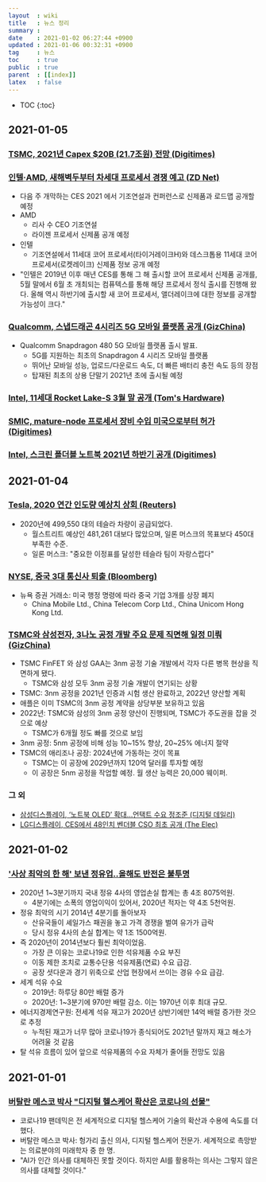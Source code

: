 ```yaml
---
layout  : wiki
title   : 뉴스 정리
summary : 
date    : 2021-01-02 06:27:44 +0900
updated : 2021-01-06 00:32:31 +0900
tag     : 뉴스
toc     : true
public  : true
parent  : [[index]]
latex   : false
---
```

* TOC
{:toc}

## 2021-01-05

### [TSMC, 2021년 Capex $20B (21.7조원) 전망 (Digitimes)]( https://bit.ly/2Lie2yj )

### [인텔·AMD, 새해벽두부터 차세대 프로세서 경쟁 예고 (ZD Net)]( https://bit.ly/2XbudQE )
- 다음 주 개막하는 CES 2021 에서 기조연설과 컨퍼런스로 신제품과 로드맵 공개할 예정
- AMD
    - 리사 수 CEO 기조연설
    - 라이젠 프로세서 신제품 공개 예정
- 인텔
    - 기조연설에서 11세대 코어 프로세서(타이거레이크H)와 데스크톱용 11세대 코어 프로세서(로켓레이크) 신제품 정보 공개 예정
- "인텔은 2019년 이후 매년 CES를 통해 그 해 출시할 코어 프로세서 신제품 공개를, 5월 말에서 6월 초 개최되는 컴퓨텍스를 통해 해당 프로세서 정식 출시를 진행해 왔다. 올해 역시 하반기에 출시할 새 코어 프로세서, 앨더레이크에 대한 정보를 공개할 가능성이 크다."

### [Qualcomm, 스냅드래곤 4시리즈 5G 모바일 플랫폼 공개 (GizChina)]( https://bit.ly/38ZrsaP )
- Qualcomm Snapdragon 480 5G 모바일 플랫폼 출시 발표.
    - 5G를 지원하는 최초의 Snapdragon 4 시리즈 모바일 플랫폼
    - 뛰어난 모바일 성능, 업로드/다운로드 속도, 더 빠른 배터리 충전 속도 등의 장점
    - 탑재된 최초의 상용 단말기 2021년 초에 출시될 예정

### [Intel, 11세대 Rocket Lake-S 3월 말 공개 (Tom's Hardware)]( https://bit.ly/3oewoiv )

### [SMIC, mature-node 프로세서 장비 수입 미국으로부터 허가 (Digitimes)]( https://bit.ly/2LhOKR4 )

### [Intel, 스크린 폴더블 노트북 2021년 하반기 공개 (Digitimes)]( https://bit.ly/2KSlIHW )


## 2021-01-04

### [Tesla, 2020 연간 인도량 예상치 상회 (Reuters)]( https://reut.rs/3rS8xqK )
- 2020년에 499,550 대의 테슬라 차량이 공급되었다.
    - 월스트리트 예상인 481,261 대보다 많았으며, 일론 머스크의 목표보다 450대 부족한 수준.
    - 일론 머스크: "중요한 이정표를 달성한 테슬라 팀이 자랑스럽다"

### [NYSE, 중국 3대 통신사 퇴출 (Bloomberg)]( https://bloom.bg/355u4T7 )
- 뉴욕 증권 거래소: 미국 행정 명령에 따라 중국 기업 3개를 상장 폐지
    - China Mobile Ltd., China Telecom Corp Ltd., China Unicom Hong Kong Ltd.

### [TSMC와 삼성전자, 3나노 공정 개발 주요 문제 직면해 일정 미뤄 (GizChina)]( https://bit.ly/3oobMo5 )
- TSMC FinFET 와 삼성 GAA는 3nm 공정 기술 개발에서 각자 다른 병목 현상을 직면하게 됐다.
    - TSMC와 삼성 모두 3nm 공정 기술 개발이 연기되는 상황
- TSMC: 3nm 공정을 2021년 인증과 시험 생산 완료하고, 2022년 양산할 계획
- 애플은 이미 TSMC의 3nm 공정 계약을 상당부분 보유하고 있음
- 2022년: TSMC와 삼성의 3nm 공정 양산이 진행되며, TSMC가 주도권을 잡을 것으로 예상
    - TSMC가 6개월 정도 빠를 것으로 보임
- 3nm 공정: 5nm 공정에 비해 성능 10~15% 향상, 20~25% 에너지 절약
- TSMC의 애리조나 공장: 2024년에 가동하는 것이 목표
    - TSMC는 이 공장에 2029년까지 120억 달러를 투자할 예정
    - 이 공장은 5nm 공정을 작업할 예정. 월 생산 능력은 20,000 웨이퍼.

### 그 외
- [삼성디스플레이, ‘노트북 OLED’ 확대…언택트 수요 정조준 (디지털 데일리)]( https://bit.ly/3pJSzx9 )
- [LG디스플레이, CES에서 48인치 벤더블 CSO 최초 공개 (The Elec)]( https://bit.ly/3931LGq )

## 2021-01-02

### ['사상 최악의 한 해' 보낸 정유업..올해도 반전은 불투명]( https://news.v.daum.net/v/20210102073201389?x_trkm=t )
- 2020년 1~3분기까지 국내 정유 4사의 영업손실 합계는 총 4조 8075억원.
    - 4분기에는 소폭의 영업이익이 있어서, 2020년 적자는 약 4조 5천억원.
- 정유 최악의 시기 2014년 4분기를 돌아보자
    - 산유국들이 셰일가스 패권을 놓고 가격 경쟁을 벌여 유가가 급락
    - 당시 정유 4사의 손실 합계는 약 1조 1500억원.
- 즉 2020년이 2014년보다 훨씬 최악이었음.
    - 가장 큰 이유는 코로나19로 인한 석유제품 수요 부진
    - 이동 제한 조치로 교통수단용 석유제품(연료) 수요 급감.
    - 공장 셧다운과 경기 위축으로 산업 현장에서 쓰이는 경유 수요 급감.
- 세계 석유 수요
    - 2019년: 하루당 80만 배럴 증가
    - 2020년: 1~3분기에 970만 배럴 감소. 이는 1970년 이후 최대 규모.
- 에너지경제연구원: 전세계 석유 재고가 2020년 상반기에만 14억 배럴 증가한 것으로 추정
    - 누적된 재고가 너무 많아 코로나19가 종식되어도 2021년 말까지 재고 해소가 어려울 것 같음
- 탈 석유 흐름이 있어 앞으로 석유제품의 수요 자체가 줄어들 전망도 있음

## 2021-01-01

### [버탈란 메스코 박사 "디지털 헬스케어 확산은 코로나의 선물"]( https://biz.chosun.com/site/data/html_dir/2021/01/01/2021010100819.html )
- 코로나19 팬데믹은 전 세계적으로 디지털 헬스케어 기술의 확산과 수용에 속도를 더했다.
- 버탈란 메스코 박사: 헝가리 출신 의사, 디지털 헬스케어 전문가. 세계적으로 촉망받는 의료분야의 미래학자 중 한 명.
- "AI가 인간 의사를 대체하진 못할 것이다. 하지만 AI를 활용하는 의사는 그렇지 않은 의사를 대체할 것이다."


